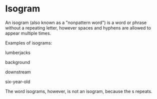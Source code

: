 # Isogram
An isogram (also known as a "nonpattern word") is a word or phrase without a repeating letter, however spaces and hyphens are allowed to appear multiple times.

Examples of isograms:

lumberjacks

background

downstream

six-year-old

The word isograms, however, is not an isogram, because the s repeats.
